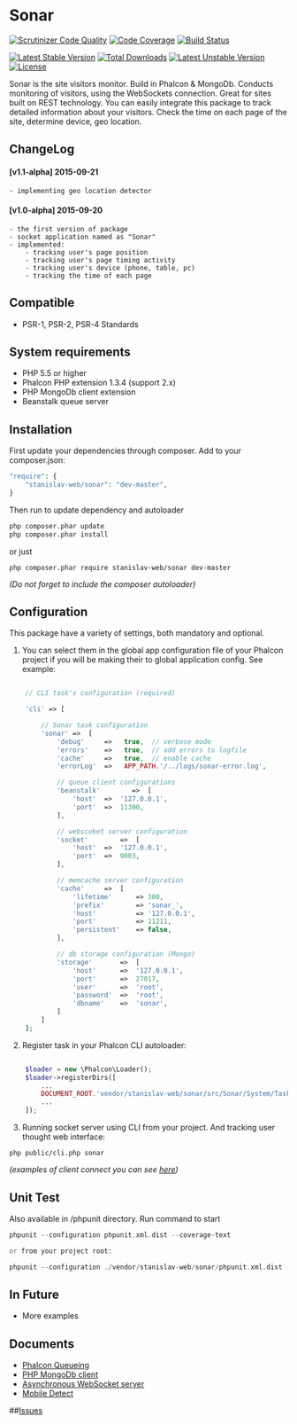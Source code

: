# Sonar

[![Scrutinizer Code Quality](https://scrutinizer-ci.com/g/stanislav-web/Sonar/badges/quality-score.png?b=master)](https://scrutinizer-ci.com/g/stanislav-web/Sonar/?branch=master) [![Code Coverage](https://scrutinizer-ci.com/g/stanislav-web/Sonar/badges/coverage.png?b=master)](https://scrutinizer-ci.com/g/stanislav-web/Sonar/?branch=master) [![Build Status](https://scrutinizer-ci.com/g/stanislav-web/Sonar/badges/build.png?b=master)](https://scrutinizer-ci.com/g/stanislav-web/Sonar/build-status/master)

[![Latest Stable Version](https://poser.pugx.org/stanislav-web/sonar/v/stable)](https://packagist.org/packages/stanislav-web/sonar) [![Total Downloads](https://poser.pugx.org/stanislav-web/sonar/downloads)](https://packagist.org/packages/stanislav-web/sonar) [![Latest Unstable Version](https://poser.pugx.org/stanislav-web/sonar/v/unstable)](https://packagist.org/packages/stanislav-web/sonar) [![License](https://poser.pugx.org/stanislav-web/sonar/license)](https://packagist.org/packages/stanislav-web/sonar)

Sonar is the site visitors monitor. Build in Phalcon & MongoDb.
Conducts monitoring of visitors, using the WebSockets connection. Great for sites built on REST technology.
You can easily integrate this package to track detailed information about your visitors.
Check the time on each page of the site, determine device, geo location.

## ChangeLog

#### [v1.1-alpha] 2015-09-21
    - implementing geo location detector
        
#### [v1.0-alpha] 2015-09-20
    - the first version of package
    - socket application named as "Sonar"
    - implemented:
        - tracking user's page position
        - tracking user's page timing activity
        - tracking user's device (phone, table, pc)
        - tracking the time of each page

## Compatible
- PSR-1, PSR-2, PSR-4 Standards

## System requirements

- PHP 5.5 or higher
- Phalcon PHP extension 1.3.4 (support 2.x)
- PHP MongoDb client extension
- Beanstalk queue server

## Installation

First update your dependencies through composer. Add to your composer.json:
```php
"require": {
    "stanislav-web/sonar": "dev-master",
}
```
Then run to update dependency and autoloader
```python
php composer.phar update
php composer.phar install
```
or just
```
php composer.phar require stanislav-web/sonar dev-master
```
_(Do not forget to include the composer autoloader)_

## Configuration
This package have a variety of settings, both mandatory and optional.

1. You can select them in the global app configuration file of your Phalcon project
if you will be making their to global application config. See example:

```php

    // CLI task's configuration (required)

    'cli' => [

        // Sonar task configuration
        'sonar' =>  [
            'debug'     =>   true,  // verbose mode
            'errors'    =>   true,  // add errors to logfile
            'cache'     =>   true,  // enable cache
            'errorLog'  =>   APP_PATH.'/../logs/sonar-error.log',

            // queue client configurations
            'beanstalk'        =>  [
                'host'  =>  '127.0.0.1',
                'port'  =>  11300,
            ],

            // webscoket server configuration
            'socket'        =>  [
                'host'  =>  '127.0.0.1',
                'port'  =>  9003,
            ],

            // memcache server configuration
            'cache'     =>  [
                'lifetime'      => 300,
                'prefix'        => 'sonar_',
                'host'          => '127.0.0.1',
                'port'          => 11211,
                'persistent'    => false,
            ],

            // db storage configuration (Mongo)
            'storage'       =>  [
                'host'      =>  '127.0.0.1',
                'port'      =>  27017,
                'user'      =>  'root',
                'password'  =>  'root',
                'dbname'    =>  'sonar',
            ]
        ]
    ];
```

2. Register task in your Phalcon CLI autoloader:

```php

    $loader = new \Phalcon\Loader();
    $loader->registerDirs([
        ...
        DOCUMENT_ROOT.'vendor/stanislav-web/sonar/src/Sonar/System/Tasks'
        ...
    ]);
```

3. Running socket server using CLI from your project. And tracking user thought web interface:
```
php public/cli.php sonar
```
_(examples of client connect you can see [here](https://github.com/stanislav-web/Sonar/tree/master/examples))_

## Unit Test
Also available in /phpunit directory. Run command to start
```php
phpunit --configuration phpunit.xml.dist --coverage-text

or from your project root: 

phpunit --configuration ./vendor/stanislav-web/sonar/phpunit.xml.dist --coverage-text
```

## In Future
- More examples

## Documents
+ [Phalcon Queueing](http://docs.phalconphp.com/ru/latest/index.html)
+ [PHP MongoDb client](http://php.net/manual/ru/mongo.core.php)
+ [Asynchronous WebSocket server](http://socketo.me/)
+ [Mobile Detect](http://mobiledetect.net/)

##[Issues](https://github.com/stanislav-web/sonar/issues "Issues")